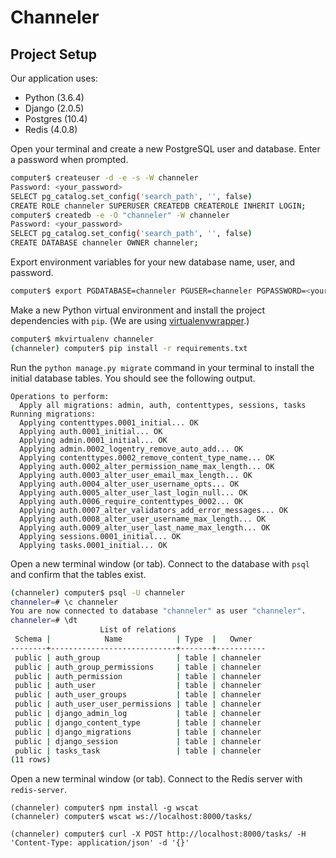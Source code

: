 # Channeler

## Project Setup

Our application uses:

- Python (3.6.4)
- Django (2.0.5)
- Postgres (10.4)
- Redis (4.0.8)

Open your terminal and create a new PostgreSQL user and database. Enter a password when prompted.

```bash
computer$ createuser -d -e -s -W channeler
Password: <your_password>
SELECT pg_catalog.set_config('search_path', '', false)
CREATE ROLE channeler SUPERUSER CREATEDB CREATEROLE INHERIT LOGIN;
computer$ createdb -e -O "channeler" -W channeler
Password: <your_password>
SELECT pg_catalog.set_config('search_path', '', false)
CREATE DATABASE channeler OWNER channeler;
```

Export environment variables for your new database name, user, and password.

```bash
computer$ export PGDATABASE=channeler PGUSER=channeler PGPASSWORD=<your_password> PGHOST=localhost PGPORT=5432
```

Make a new Python virtual environment and install the project dependencies with `pip`. (We are using [virtualenvwrapper](https://virtualenvwrapper.readthedocs.io/en/latest/).)

```bash
computer$ mkvirtualenv channeler
(channeler) computer$ pip install -r requirements.txt
```

Run the `python manage.py migrate` command in your terminal to install the initial database tables. You should see the following output.

```
Operations to perform:
  Apply all migrations: admin, auth, contenttypes, sessions, tasks
Running migrations:
  Applying contenttypes.0001_initial... OK
  Applying auth.0001_initial... OK
  Applying admin.0001_initial... OK
  Applying admin.0002_logentry_remove_auto_add... OK
  Applying contenttypes.0002_remove_content_type_name... OK
  Applying auth.0002_alter_permission_name_max_length... OK
  Applying auth.0003_alter_user_email_max_length... OK
  Applying auth.0004_alter_user_username_opts... OK
  Applying auth.0005_alter_user_last_login_null... OK
  Applying auth.0006_require_contenttypes_0002... OK
  Applying auth.0007_alter_validators_add_error_messages... OK
  Applying auth.0008_alter_user_username_max_length... OK
  Applying auth.0009_alter_user_last_name_max_length... OK
  Applying sessions.0001_initial... OK
  Applying tasks.0001_initial... OK
```

Open a new terminal window (or tab). Connect to the database with `psql` and confirm that the tables exist.

```bash
(channeler) computer$ psql -U channeler
channeler=# \c channeler
You are now connected to database "channeler" as user "channeler".
channeler=# \dt
                    List of relations
 Schema |            Name            | Type  |   Owner
--------+----------------------------+-------+-----------
 public | auth_group                 | table | channeler
 public | auth_group_permissions     | table | channeler
 public | auth_permission            | table | channeler
 public | auth_user                  | table | channeler
 public | auth_user_groups           | table | channeler
 public | auth_user_user_permissions | table | channeler
 public | django_admin_log           | table | channeler
 public | django_content_type        | table | channeler
 public | django_migrations          | table | channeler
 public | django_session             | table | channeler
 public | tasks_task                 | table | channeler
(11 rows)
```

Open a new terminal window (or tab). Connect to the Redis server with `redis-server`.

```
(channeler) computer$ npm install -g wscat
(channeler) computer$ wscat ws://localhost:8000/tasks/
```

```
(channeler) computer$ curl -X POST http://localhost:8000/tasks/ -H 'Content-Type: application/json' -d '{}'
```